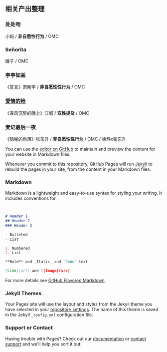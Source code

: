 ## 相关产出整理

### 处处吻
小妈 / **非自愿性行为** / OMC

### Señorita
嫂子 / OMC

### 亭亭如盖
《誓言》萧斯宇 / **非自愿性性行为** / OMC

### [爱情的枪](https://github.com/likeasupernova/melodramma/blob/Qin-Hao/%E7%88%B1%E6%83%85%E7%9A%84%E6%9E%AA)
《春风沉醉的晚上》江城 / **双性提及** / OMC

### 麦记最后一夜
《隐秘的角落》张东升 / **非自愿性性行为** / OMC / 徐静x张东升


You can use the [editor on GitHub](https://github.com/likeasupernova/melodramma/edit/master/README.md) to maintain and preview the content for your website in Markdown files.

Whenever you commit to this repository, GitHub Pages will run [Jekyll](https://jekyllrb.com/) to rebuild the pages in your site, from the content in your Markdown files.

### Markdown

Markdown is a lightweight and easy-to-use syntax for styling your writing. It includes conventions for

```markdown


# Header 1
## Header 2
### Header 3

- Bulleted
- List

1. Numbered
2. List

**Bold** and _Italic_ and `Code` text

[Link](url) and ![Image](src)
```

For more details see [GitHub Flavored Markdown](https://guides.github.com/features/mastering-markdown/).

### Jekyll Themes

Your Pages site will use the layout and styles from the Jekyll theme you have selected in your [repository settings](https://github.com/likeasupernova/melodramma/settings). The name of this theme is saved in the Jekyll `_config.yml` configuration file.

### Support or Contact

Having trouble with Pages? Check out our [documentation](https://help.github.com/categories/github-pages-basics/) or [contact support](https://github.com/contact) and we’ll help you sort it out.
